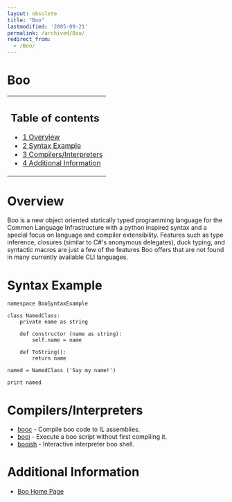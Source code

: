 ```yaml
---
layout: obsolete
title: "Boo"
lastmodified: '2005-09-21'
permalink: /archived/Boo/
redirect_from:
  - /Boo/
---
```


Boo
===

<table>
<col width="100%" />
<tbody>
<tr class="odd">
<td align="left"><h2>Table of contents</h2>
<ul>
<li><a href="#overview">1 Overview</a></li>
<li><a href="#syntax-example">2 Syntax Example</a></li>
<li><a href="#compilersinterpreters">3 Compilers/Interpreters</a></li>
<li><a href="#additional-information">4 Additional Information</a></li>
</ul></td>
</tr>
</tbody>
</table>

Overview
========

Boo is a new object oriented statically typed programming language for the Common Language Infrastructure with a python inspired syntax and a special focus on language and compiler extensibility. Features such as type inference, closures (similar to C\#'s anonymous delegates), duck typing, and syntactic macros are just a few of the features Boo offers that are not found in many currently available CLI languages.

Syntax Example
==============

    namespace BooSyntaxExample

    class NamedClass:
        private name as string

        def constructor (name as string):
            self.name = name

        def ToString():
            return name

    named = NamedClass ('Say my name!')

    print named

Compilers/Interpreters
======================

-   [booc](http://boo.codehaus.org/How+To+Compile) - Compile boo code to IL assemblies.
-   [booi](http://boo.codehaus.org/How+To+Run) - Execute a boo script without first compiling it.
-   [booish](http://boo.codehaus.org/Interactive+Interpreter) - Interactive interpreter boo shell.

Additional Information
======================

-   [Boo Home Page](http://boo.codehaus.org/)


